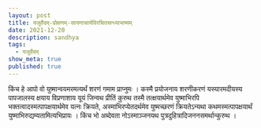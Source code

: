 ```yaml
---
layout: post
title: यजुर्वेदम्-प्रोक्षणम्-सायणाचार्यविरचितसन्ध्याभाष्यम्
date: 2021-12-20
description: sandhya
tags:
  - यजुर्वेदम्
show_meta: true
published: true
---
```



किंच हे आपो वो युष्मान्वयमरमत्यर्थं शरणं गमाम प्राप्नुमः । कस्मै प्रयोजनाय शरणीकरणं यस्यारमदीयस्य पापजालस्य क्षयाय 
विप्रणाशाय यूयं जिन्वथ प्रीतिं कुरुथ तस्मै तत्क्षयार्थमेव युष्माभिरपि भक्तत्वादस्मत्पापक्षयार्थमेव यत्नः क्रियते, 
अस्माभिरप्येतदर्थमेव युष्मच्छरणं क्रियतेऽन्यथा कथमस्मत्पापक्षयार्थं युष्माभिरुद्यम्यतामित्यभिप्रायः । किंच भो अब्देवता 
नोऽस्माञ्जनयथ पुत्रदुहित्रादिजननसमर्थान्कुरुथ ।
